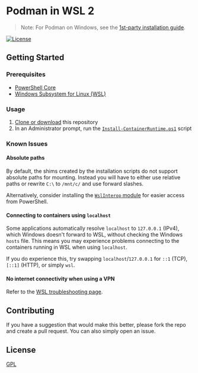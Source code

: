 # Podman in WSL 2

> Note: For Podman on Windows, see the [1st-party installation guide][podman-for-windows].

[![License][license-shield]][LICENSE]

## Getting Started

### Prerequisites

- [PowerShell Core][get-powershell]
- [Windows Subsystem for Linux (WSL)][install-wsl]

### Usage

1. [Clone or download][clone-repository] this repository
2. In an Administrator prompt, run the [`Install-ContainerRuntime.ps1`][Install-ContainerRuntime.ps1] script

### Known Issues

#### Absolute paths

By default, the shims created by the installation scripts do not support absolute paths for mounting.
Instead you will have to either use relative paths or rewrite `C:\` to `/mnt/c/` and use forward slashes.

Alternatively, consider installing the [`WslInterop` module][wsl-interop] for easier access from PowerShell.

#### Connecting to containers using `localhost`

Some applications automatically resolve `localhost` to `127.0.0.1` (IPv4), which Windows doesn't forward to WSL, without checking the Windows `hosts` file.
This means you may experience problems connecting to the containers running in WSL when using `localhost`.

If you do experience this, try swapping `localhost`/`127.0.0.1` for `::1` (TCP), `[::1]` (HTTP), or simply `wsl`.

#### No internet connectivity when using a VPN

Refer to the [WSL troubleshooting page][vpn-troubleshooting].

## Contributing

If you have a suggestion that would make this better, please fork the repo and create a pull request.
You can also simply open an issue.

## License

[GPL][LICENSE]

<!-- LINKS & IMAGES -->
[podman-for-windows]: https://github.com/containers/podman/blob/95eff1aa402c3d159c8ad25d8140b879d5feccf2/docs/tutorials/podman-for-windows.md
[license-shield]: https://img.shields.io/github/license/rosenbjerg/wsl2-podman?style=flat-square
[LICENSE]: LICENSE
[get-powershell]:https://github.com/powershell/powershell#get-powershell
[install-wsl]: https://docs.microsoft.com/en-us/windows/wsl/install
[clone-repository]: https://docs.github.com/en/repositories/creating-and-managing-repositories/cloning-a-repository
[Install-ContainerRuntime.ps1]: scripts/Install-ContainerRuntime.ps1
[wsl-interop]: https://github.com/mikebattista/PowerShell-WSL-Interop
[vpn-troubleshooting]: https://docs.microsoft.com/en-us/windows/wsl/troubleshooting#wsl-has-no-network-connectivity-once-connected-to-a-vpn
